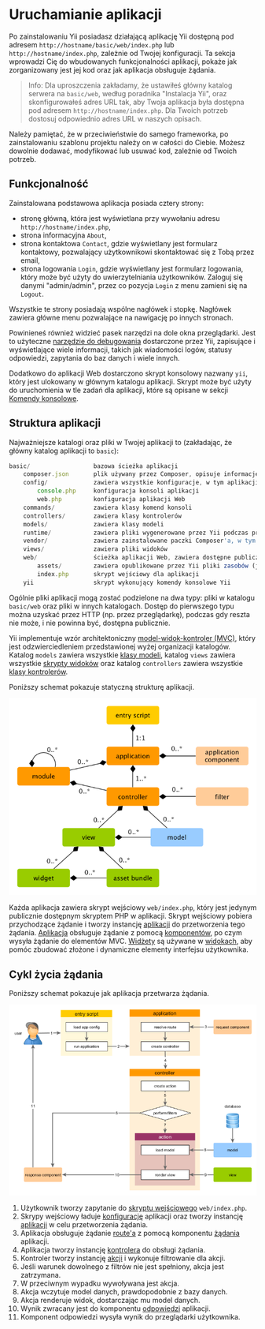 Uruchamianie aplikacji
====================

Po zainstalowaniu Yii posiadasz działającą aplikację Yii dostępną pod adresem `http://hostname/basic/web/index.php` lub `http://hostname/index.php`, zależnie od Twojej konfiguracji.
Ta sekcja wprowadzi Cię do wbudowanych funkcjonalności aplikacji, pokaże jak zorganizowany jest jej kod oraz jak aplikacja obsługuje żądania.

> Info: Dla uproszczenia zakładamy, że ustawiłeś główny katalog serwera na `basic/web`, według poradnika "Instalacja Yii", oraz skonfigurowałeś adres URL tak, aby Twoja aplikacja była 
> dostępna pod adresem `http://hostname/index.php`.
> Dla Twoich potrzeb dostosuj odpowiednio adres URL w naszych opisach.

Należy pamiętać, że w przeciwieństwie do samego frameworka, po zainstalowaniu szablonu projektu należy on w całości do Ciebie. Możesz dowolnie dodawać, modyfikować lub usuwać kod, 
zależnie od Twoich potrzeb.
  
Funkcjonalność <span id="functionality"></span>
-------------

Zainstalowana podstawowa aplikacja posiada cztery strony:

* stronę główną, która jest wyświetlana przy wywołaniu adresu `http://hostname/index.php`,
* strona informacyjna `About`,
* strona kontaktowa `Contact`, gdzie wyświetlany jest formularz kontaktowy, pozwalający użytkownikowi skontaktować się z Tobą przez email,
* strona logowania `Login`, gdzie wyświetlany jest formularz logowania, który może być użyty do uwierzytelniania użytkowników. Zaloguj się danymi "admin/admin", przez co pozycja 
  `Login` z menu zamieni się na `Logout`.

Wszystkie te strony posiadają wspólne nagłówek i stopkę. Nagłówek zawiera główne menu pozwalające na nawigację po innych stronach.

Powinieneś również widzieć pasek narzędzi na dole okna przeglądarki.
Jest to użyteczne [narzędzie do debugowania](https://github.com/yiisoft/yii2-debug/blob/master/docs/guide/README.md) dostarczone przez Yii, zapisujące i wyświetlające wiele informacji, 
takich jak wiadomości logów, statusy odpowiedzi, zapytania do baz danych i wiele innych.

Dodatkowo do aplikacji Web dostarczono skrypt konsolowy nazwany `yii`, który jest ulokowany w głównym katalogu aplikacji.
Skrypt może być użyty do uruchomienia w tle zadań dla aplikacji, które są opisane w sekcji [Komendy konsolowe](tutorial-console.md).

Struktura aplikacji <span id="application-structure"></span>
---------------------

Najważniejsze katalogi oraz pliki w Twojej aplikacji to (zakładając, że główny katalog aplikacji to `basic`):

```js
basic/                  bazowa ścieżka aplikacji
    composer.json       plik używany przez Composer, opisuje informacje paczek
    config/             zawiera wszystkie konfiguracje, w tym aplikacji
        console.php     konfiguracja konsoli aplikacji
        web.php         konfiguracja aplikacji Web
    commands/           zawiera klasy komend konsoli
    controllers/        zawiera klasy kontrolerów
    models/             zawiera klasy modeli
    runtime/            zawiera pliki wygenerowane przez Yii podczas pracy, takie jak logi i pliki cache
    vendor/             zawiera zainstalowane paczki Composer'a, w tym framework Yii
    views/              zawiera pliki widoków
    web/                ścieżka aplikacji Web, zawiera dostępne publicznie pliki
        assets/         zawiera opublikowane przez Yii pliki zasobów (javascript oraz css)
        index.php       skrypt wejściowy dla aplikacji
    yii                 skrypt wykonujący komendy konsolowe Yii
```

Ogólnie pliki aplikacji mogą zostać podzielone na dwa typy: pliki w katalogu `basic/web` oraz pliki w innych katalogach.
Dostęp do pierwszego typu można uzyskać przez HTTP (np. przez przeglądarkę), podczas gdy reszta nie może, i nie powinna być, dostępna publicznie.

Yii implementuje wzór architektoniczny [model-widok-kontroler (MVC)](http://wikipedia.org/wiki/Model-view-controller), który jest odzwierciedleniem przedstawionej wyżej organizacji 
katalogów.
Katalog `models` zawiera wszystkie [klasy modeli](structure-models.md), katalog `views` zawiera wszystkie [skrypty widoków](structure-views.md) oraz katalog `controllers` zawiera 
wszystkie [klasy kontrolerów](structure-controllers.md).

Poniższy schemat pokazuje statyczną strukturę aplikacji.

![Statyczna struktura aplikacji](images/application-structure.png)

Każda aplikacja zawiera skrypt wejściowy `web/index.php`, który jest jedynym publicznie dostępnym skryptem PHP w aplikacji.
Skrypt wejściowy pobiera przychodzące żądanie i tworzy instancję [aplikacji](structure-applications.md) do przetworzenia tego żądania.
[Aplikacja](structure-applications.md) obsługuje żądanie z pomocą [komponentów](concept-components.md), po czym wysyła żądanie do elementów MVC. 
[Widżety](structure-widgets.md) są używane w [widokach](structure-views.md), aby pomóc zbudować złożone i dynamiczne elementy interfejsu użytkownika.



Cykl życia żądania <span id="request-lifecycle"></span>
-----------------

Poniższy schemat pokazuje jak aplikacja przetwarza żądania.

![Cykl życia żądania](images/request-lifecycle.png)

1. Użytkownik tworzy zapytanie do [skryptu wejściowego](structure-entry-scripts.md) `web/index.php`.
2. Skrypy wejściowy ładuje [konfigurację](concept-configurations.md) aplikacji oraz tworzy instancję [aplikacji](structure-applications.md) w celu przetworzenia żądania.
3. Aplikacja obsługuje żądanie [route'a](runtime-routing.md) z pomocą komponentu [żądania](runtime-requests.md) aplikacji.
4. Aplikacja tworzy instancję [kontrolera](structure-controllers.md) do obsługi żądania.
5. Kontroler tworzy instancję [akcji](structure-controllers.md) i wykonuje filtrowanie dla akcji.
6. Jeśli warunek dowolnego z filtrów nie jest spełniony, akcja jest zatrzymana.
7. W przeciwnym wypadku wywoływana jest akcja.
8. Akcja wczytuje model danych, prawdopodobnie z bazy danych.
9. Akcja renderuje widok, dostarczając mu model danych.
10. Wynik zwracany jest do komponentu [odpowiedzi](runtime-responses.md) aplikacji.
11. Komponent odpowiedzi wysyła wynik do przeglądarki użytkownika.
